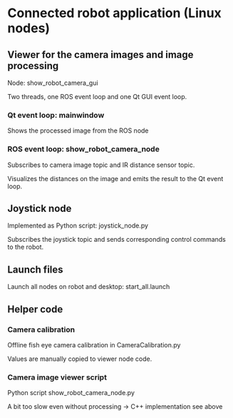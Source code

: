 # Connected robot application (Linux nodes)

## Viewer for the camera images and image processing

Node: show_robot_camera_gui

Two threads, one ROS event loop and one Qt GUI event loop.

### Qt event loop: mainwindow

Shows the processed image from the ROS node

### ROS event loop: show_robot_camera_node

Subscribes to camera image topic and IR distance sensor topic.

Visualizes the distances on the image and emits the result to the Qt event loop.

## Joystick node

Implemented as Python script: joystick_node.py

Subscribes the joystick topic and sends corresponding control commands to the robot.

## Launch files

Launch all nodes on robot and desktop: start_all.launch

## Helper code

### Camera calibration

Offline fish eye camera calibration in CameraCalibration.py

Values are manually copied to viewer node code.

### Camera image viewer script

Python script show_robot_camera_node.py

A bit too slow even without processing -> C++ implementation see above